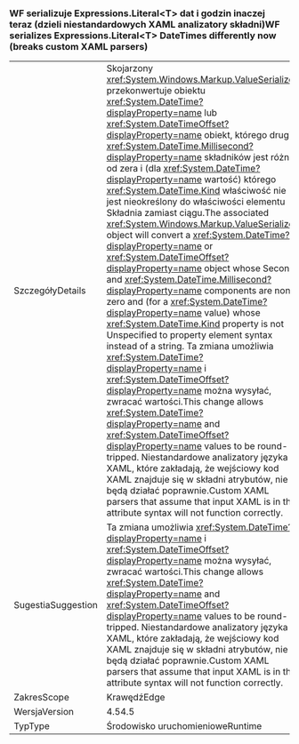 ### <a name="wf-serializes-expressionsliterallttgt-datetimes-differently-now-breaks-custom-xaml-parsers"></a><span data-ttu-id="3cac4-101">WF serializuje Expressions.Literal&lt;T&gt; dat i godzin inaczej teraz (dzieli niestandardowych XAML analizatory składni)</span><span class="sxs-lookup"><span data-stu-id="3cac4-101">WF serializes Expressions.Literal&lt;T&gt; DateTimes differently now (breaks custom XAML parsers)</span></span>

|   |   |
|---|---|
|<span data-ttu-id="3cac4-102">Szczegóły</span><span class="sxs-lookup"><span data-stu-id="3cac4-102">Details</span></span>|<span data-ttu-id="3cac4-103">Skojarzony <xref:System.Windows.Markup.ValueSerializer> przekonwertuje obiektu <xref:System.DateTime?displayProperty=name> lub <xref:System.DateTimeOffset?displayProperty=name> obiekt, którego drugi i <xref:System.DateTime.Millisecond?displayProperty=name> składników jest różna od zera i (dla <xref:System.DateTime?displayProperty=name> wartość) którego <xref:System.DateTime.Kind> właściwość nie jest nieokreślony do właściwości elementu Składnia zamiast ciągu.</span><span class="sxs-lookup"><span data-stu-id="3cac4-103">The associated <xref:System.Windows.Markup.ValueSerializer> object will convert a <xref:System.DateTime?displayProperty=name> or <xref:System.DateTimeOffset?displayProperty=name> object whose Second and <xref:System.DateTime.Millisecond?displayProperty=name> components are non-zero and (for a <xref:System.DateTime?displayProperty=name> value) whose <xref:System.DateTime.Kind> property is not Unspecified to property element syntax instead of a string.</span></span> <span data-ttu-id="3cac4-104">Ta zmiana umożliwia <xref:System.DateTime?displayProperty=name> i <xref:System.DateTimeOffset?displayProperty=name> można wysyłać, zwracać wartości.</span><span class="sxs-lookup"><span data-stu-id="3cac4-104">This change allows <xref:System.DateTime?displayProperty=name> and <xref:System.DateTimeOffset?displayProperty=name> values to be round-tripped.</span></span> <span data-ttu-id="3cac4-105">Niestandardowe analizatory języka XAML, które zakładają, że wejściowy kod XAML znajduje się w składni atrybutów, nie będą działać poprawnie.</span><span class="sxs-lookup"><span data-stu-id="3cac4-105">Custom XAML parsers that assume that input XAML is in the attribute syntax will not function correctly.</span></span>|
|<span data-ttu-id="3cac4-106">Sugestia</span><span class="sxs-lookup"><span data-stu-id="3cac4-106">Suggestion</span></span>|<span data-ttu-id="3cac4-107">Ta zmiana umożliwia <xref:System.DateTime?displayProperty=name> i <xref:System.DateTimeOffset?displayProperty=name> można wysyłać, zwracać wartości.</span><span class="sxs-lookup"><span data-stu-id="3cac4-107">This change allows <xref:System.DateTime?displayProperty=name> and <xref:System.DateTimeOffset?displayProperty=name> values to be round-tripped.</span></span> <span data-ttu-id="3cac4-108">Niestandardowe analizatory języka XAML, które zakładają, że wejściowy kod XAML znajduje się w składni atrybutów, nie będą działać poprawnie.</span><span class="sxs-lookup"><span data-stu-id="3cac4-108">Custom XAML parsers that assume that input XAML is in the attribute syntax will not function correctly.</span></span>|
|<span data-ttu-id="3cac4-109">Zakres</span><span class="sxs-lookup"><span data-stu-id="3cac4-109">Scope</span></span>|<span data-ttu-id="3cac4-110">Krawędź</span><span class="sxs-lookup"><span data-stu-id="3cac4-110">Edge</span></span>|
|<span data-ttu-id="3cac4-111">Wersja</span><span class="sxs-lookup"><span data-stu-id="3cac4-111">Version</span></span>|<span data-ttu-id="3cac4-112">4.5</span><span class="sxs-lookup"><span data-stu-id="3cac4-112">4.5</span></span>|
|<span data-ttu-id="3cac4-113">Typ</span><span class="sxs-lookup"><span data-stu-id="3cac4-113">Type</span></span>|<span data-ttu-id="3cac4-114">Środowisko uruchomieniowe</span><span class="sxs-lookup"><span data-stu-id="3cac4-114">Runtime</span></span>|

